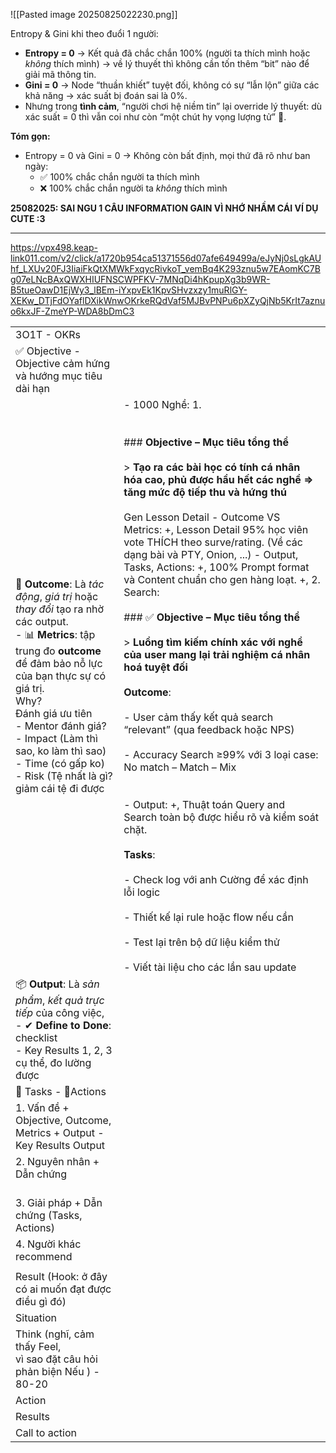 ![[Pasted image 20250825022230.png]]


Entropy & Gini khi theo đuổi 1 người:
- **Entropy = 0** → Kết quả đã chắc chắn 100% (người ta thích mình hoặc _không_ thích mình) → về lý thuyết thì không cần tốn thêm “bit” nào để giải mã thông tin.
- **Gini = 0** → Node “thuần khiết” tuyệt đối, không có sự “lẫn lộn” giữa các khả năng → xác suất bị đoán sai là 0%.
- Nhưng trong **tình cảm**, “người chơi hệ niềm tin” lại override lý thuyết: dù xác suất = 0 thì vẫn coi như còn “một chút hy vọng lượng tử” 🤭.
    
**Tóm gọn:**
- Entropy = 0 và Gini = 0 → Không còn bất định, mọi thứ đã rõ như ban ngày:
    - ✅ 100% chắc chắn người ta thích mình
    - ❌ 100% chắc chắn người ta _không_ thích mình
    
**25082025: SAI NGU 1 CÂU INFORMATION GAIN VÌ NHỚ NHẦM CÁI VÍ DỤ CUTE :3** 



---
https://vpx498.keap-link011.com/v2/click/a1720b954ca51371556d07afe649499a/eJyNj0sLgkAUhf_LXUv20FJ3IiaiFkQtXMWkFxqycRivkoT_vemBq4K293znu5w7EAomKC7Bg07eLNcBAxQWXHIUFNSCWPFKV-7MNqDi4hKpupXg3b9WR-B5tueOawD1EjWy3_lBEm-iYxpvEk1KpvSHvzxzy1muRlGY-XEKw_DTjFdOYaflDXikWnwOKrkeRQdVaf5MJBvPNPu6pXZyQjNb5KrIt7aznuo6kxJF-ZmeYP-WDA8bDmC3

|                                                                                                                                                                                                                                                                                                                                               |                                                                                                                                                                                                                                                                                                                                                                                                                                                                                                                                                                                                                                                                                                                                                                                                                                                                                                                                                                                                                                                                                                   |
| --------------------------------------------------------------------------------------------------------------------------------------------------------------------------------------------------------------------------------------------------------------------------------------------------------------------------------------------- | ------------------------------------------------------------------------------------------------------------------------------------------------------------------------------------------------------------------------------------------------------------------------------------------------------------------------------------------------------------------------------------------------------------------------------------------------------------------------------------------------------------------------------------------------------------------------------------------------------------------------------------------------------------------------------------------------------------------------------------------------------------------------------------------------------------------------------------------------------------------------------------------------------------------------------------------------------------------------------------------------------------------------------------------------------------------------------------------------- |
| 3O1T - OKRs                                                                                                                                                                                                                                                                                                                                   |                                                                                                                                                                                                                                                                                                                                                                                                                                                                                                                                                                                                                                                                                                                                                                                                                                                                                                                                                                                                                                                                                                   |
| ✅ Objective - Objective cảm hứng và hướng mục tiêu dài hạn                                                                                                                                                                                                                                                                                    |                                                                                                                                                                                                                                                                                                                                                                                                                                                                                                                                                                                                                                                                                                                                                                                                                                                                                                                                                                                                                                                                                                   |
| 🎯 **Outcome**: Là _tác động_, _giá trị_ hoặc _thay đổi_ tạo ra nhờ các output.<br>- 📊 **Metrics**: tập trung đo **outcome** để đảm bảo nỗ lực của bạn thực sự có giá trị.<br>Why?<br>Đánh giá ưu tiên <br>- Mentor đánh giá? <br>- Impact (Làm thì sao, ko làm thì sao)<br>- Time (có gấp ko)<br>- Risk (Tệ nhất là gì? giảm cái tệ đi được | - 1000 Nghề: 1.<br>    <br><br>### **Objective – Mục tiêu tổng thể**<br><br>> **Tạo ra các bài học có tính cá nhân hóa cao, phủ được hầu hết các nghề => tăng mức độ tiếp thu và hứng thú**<br><br>Gen Lesson Detail - Outcome VS Metrics: +, Lesson Detail 95% học viên vote THÍCH theo surve/rating. (Về các dạng bài và PTY, Onion, ...) - Output, Tasks, Actions: +, 100% Prompt format và Content chuẩn cho gen hàng loạt. +, 2. Search:<br><br>### ✅ **Objective – Mục tiêu tổng thể**<br><br>> **Luồng tìm kiếm chính xác với nghề của user mang lại trải nghiệm cá nhân hoá tuyệt đối**<br><br>**Outcome**:<br><br>- User cảm thấy kết quả search “relevant” (qua feedback hoặc NPS)<br>    <br>- Accuracy Search ≥99% với 3 loại case: No match – Match – Mix<br>    <br><br>- Output: +, Thuật toán Query and Search toàn bộ được hiểu rõ và kiểm soát chặt.<br><br>**Tasks**:<br><br>- Check log với anh Cường để xác định lỗi logic<br>    <br>- Thiết kế lại rule hoặc flow nếu cần<br>    <br>- Test lại trên bộ dữ liệu kiểm thử<br>    <br>- Viết tài liệu cho các lần sau update |
| 📦 **Output**: Là _sản phẩm_, _kết quả trực tiếp_ của công việc,<br>- ✔ **Define to Done**: checklist<br>- Key Results 1, 2, 3 cụ thể, đo lường được                                                                                                                                                                                          |                                                                                                                                                                                                                                                                                                                                                                                                                                                                                                                                                                                                                                                                                                                                                                                                                                                                                                                                                                                                                                                                                                   |
| 🧩 Tasks - 🧩Actions                                                                                                                                                                                                                                                                                                                          |                                                                                                                                                                                                                                                                                                                                                                                                                                                                                                                                                                                                                                                                                                                                                                                                                                                                                                                                                                                                                                                                                                   |
| 1. Vấn đề + Objective, Outcome, Metrics + Output - Key Results Output<br>                                                                                                                                                                                                                                                                     |                                                                                                                                                                                                                                                                                                                                                                                                                                                                                                                                                                                                                                                                                                                                                                                                                                                                                                                                                                                                                                                                                                   |
| 2. Nguyên nhân + Dẫn chứng<br> <br>                                                                                                                                                                                                                                                                                                           |                                                                                                                                                                                                                                                                                                                                                                                                                                                                                                                                                                                                                                                                                                                                                                                                                                                                                                                                                                                                                                                                                                   |
| 3. Giải pháp + Dẫn chứng (Tasks, Actions)                                                                                                                                                                                                                                                                                                     |                                                                                                                                                                                                                                                                                                                                                                                                                                                                                                                                                                                                                                                                                                                                                                                                                                                                                                                                                                                                                                                                                                   |
| 4. Người khác recommend                                                                                                                                                                                                                                                                                                                       |                                                                                                                                                                                                                                                                                                                                                                                                                                                                                                                                                                                                                                                                                                                                                                                                                                                                                                                                                                                                                                                                                                   |
|                                                                                                                                                                                                                                                                                                                                               |                                                                                                                                                                                                                                                                                                                                                                                                                                                                                                                                                                                                                                                                                                                                                                                                                                                                                                                                                                                                                                                                                                   |
| Result (Hook: ở đây có ai muốn đạt được điều gì đó)                                                                                                                                                                                                                                                                                           |                                                                                                                                                                                                                                                                                                                                                                                                                                                                                                                                                                                                                                                                                                                                                                                                                                                                                                                                                                                                                                                                                                   |
| Situation                                                                                                                                                                                                                                                                                                                                     |                                                                                                                                                                                                                                                                                                                                                                                                                                                                                                                                                                                                                                                                                                                                                                                                                                                                                                                                                                                                                                                                                                   |
| Think (nghĩ, cảm thấy Feel, <br>vì sao đặt câu hỏi phản biện Nếu ) - 80-20                                                                                                                                                                                                                                                                    |                                                                                                                                                                                                                                                                                                                                                                                                                                                                                                                                                                                                                                                                                                                                                                                                                                                                                                                                                                                                                                                                                                   |
| Action                                                                                                                                                                                                                                                                                                                                        |                                                                                                                                                                                                                                                                                                                                                                                                                                                                                                                                                                                                                                                                                                                                                                                                                                                                                                                                                                                                                                                                                                   |
| Results                                                                                                                                                                                                                                                                                                                                       |                                                                                                                                                                                                                                                                                                                                                                                                                                                                                                                                                                                                                                                                                                                                                                                                                                                                                                                                                                                                                                                                                                   |
| Call to action                                                                                                                                                                                                                                                                                                                                |                                                                                                                                                                                                                                                                                                                                                                                                                                                                                                                                                                                                                                                                                                                                                                                                                                                                                                                                                                                                                                                                                                   |


